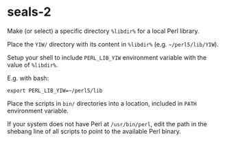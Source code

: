 # seals-2
Make (or select) a specific directory `%libdir%` for a local Perl library.

Place the `YIW/` directory with its content in `%libdir%` (e.g. `~/perl5/lib/YIW`).

Setup your shell to include `PERL_LIB_YIW` environment variable with the value of `%libdir%`.

E.g. with bash:

`export PERL_LIB_YIW=~/perl5/lib`

Place the scripts in `bin/` directories into a location, included in `PATH` environment variable.

If your system does not have Perl at `/usr/bin/perl`, edit the path in the shebang line of all scripts to point to the available Perl binary.
